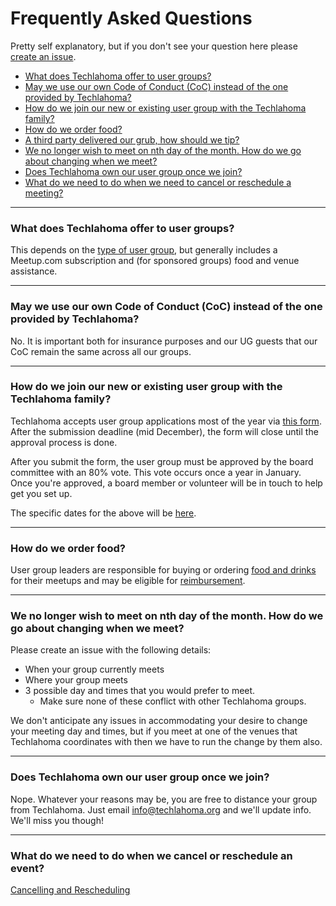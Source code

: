 # Frequently Asked Questions
Pretty self explanatory, but if you don't see your question here please [create an issue](https://github.com/techlahoma/user-groups/issues).

* [What does Techlahoma offer to user groups?](#what-does-techlahoma-offer-to-user-groups)
* [May we use our own Code of Conduct (CoC) instead of the one provided by Techlahoma?](#may-we-use-our-own-code-of-conduct-coc-instead-of-the-one-provided-by-techlahoma)
* [How do we join our new or existing user group with the Techlahoma family?](#how-do-we-join-our-new-or-existing-user-group-with-the-techlahoma-family)
* [How do we order food?](#how-do-we-order-food)
* [A third party delivered our grub, how should we tip?](#a-third-party-delivered-our-grub-how-should-we-tip)
* [We no longer wish to meet on nth day of the month. How do we go about changing when we meet?](#we-no-longer-wish-to-meet-on-nth-day-of-the-month-how-do-we-go-about-changing-when-we-meet)
* [Does Techlahoma own our user group once we join?](#does-techlahoma-own-our-user-group-once-we-join)
* [What do we need to do when we need to cancel or reschedule a meeting?](#what-do-we-need-to-do-when-we-cancel-or-reschedule-an-event)

***

### What does Techlahoma offer to user groups?
This depends on the [type of user group](https://github.com/techlahoma/user-group-docs/blob/master/User-Group-Types.md), but generally includes a Meetup.com subscription and (for sponsored groups) food and venue assistance.

***

### May we use our own Code of Conduct (CoC) instead of the one provided by Techlahoma?
No. It is important both for insurance purposes and our UG guests that our CoC remain the same across all our groups.

***

### How do we join our new or existing user group with the Techlahoma family?
Techlahoma accepts user group applications most of the year via [this form](https://goo.gl/forms/gmVTM1cru0jDcp2F2).  After the submission deadline (mid December), the form will close until the approval process is done.

After you submit the form, the user group must be approved by the board committee with an 80% vote. This vote occurs once a year in January. Once you're approved, a board member or volunteer will be in touch to help get you set up.

The specific dates for the above will be [here](https://www.techlahoma.org/usergroups/).

***

### How do we order food?
User group leaders are responsible for buying or ordering [food and drinks](https://github.com/techlahoma/user-group-docs/blob/master/Food-and-Drinks.md) for their meetups and may be eligible for [reimbursement](https://github.com/techlahoma/user-group-docs/blob/master/Requesting-Reimbursement.md).

***

### We no longer wish to meet on nth day of the month. How do we go about changing when we meet?
Please create an issue with the following details:
* When your group currently meets
* Where your group meets
* 3 possible day and times that you would prefer to meet.
  * Make sure none of these conflict with other Techlahoma groups.

We don't anticipate any issues in accommodating your desire to change your meeting day and times, but if you meet at one of the venues that Techlahoma coordinates with then we have to run the change by them also.

***

### Does Techlahoma own our user group once we join?
Nope. Whatever your reasons may be, you are free to distance your group from Techlahoma. Just email <info@techlahoma.org> and we'll update info. We'll miss you though!

***

### What do we need to do when we cancel or reschedule an event?
[Cancelling and Rescheduling](https://github.com/techlahoma/user-group-docs/blob/master/Meetup-Events.md#cancelling-and-rescheduling)
